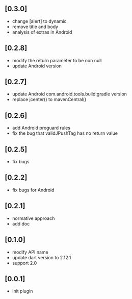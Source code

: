 ## [0.3.0]
  * change [alert] to dynamic
  * remove title and body
  * analysis of extras in Android
## [0.2.8]
  * modify the return parameter to be non null
  * update Android version
## [0.2.7]
 * update Android com.android.tools.build:gradle version
 * replace jcenter() to mavenCentral()
## [0.2.6]
  * add Android proguard rules
  * fix the bug that validJPushTag has no return value
## [0.2.5]
 * fix bugs 
## [0.2.2]
 * fix bugs for Android
## [0.2.1]
 * normative approach
 * add doc
## [0.1.0]
 * modify API name
 * update dart version to 2.12.1
 * support 2.0
## [0.0.1]
 * init plugin